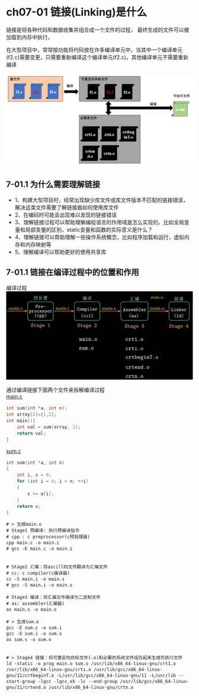 # ch07-01 链接(Linking)是什么

链接是将各种代码和数据收集并组合成一个文件的过程， 最终生成的文件可以被加载到内存中执行。<br/>

在大型项目中，常常按功能将代码放在许多编译单元中，当其中一个编译单元(f2.c)需要变更，只需要重新编译这个编译单元(f2.c)，其他编译单元不需要重新编译

![alt text](./images/01_编译单元.png)

## 7-01.1 为什么需要理解链接

- 1、构建大型项目时，经常出现缺少库文件或库文件版本不匹配的链接错误，解决这类文件需要了解链接器如何使用库文件
- 2、在编码时可能会出现难以发现的链接错误
- 3、理解链接过程可以帮助理解编程语言的作用域是怎么实现的，比如全局变量和局部变量的区别，static变量和函数的实际意义是什么？
- 4、理解链接可以帮助理解一些操作系统概念，比如程序加载和运行，虚拟内存和内存映射等
- 5、理解编译可以帮助更好的使用共享库

## 7-01.1 链接在编译过程中的位置和作用

编译过程
![alt text](./images/01_编译过程.png)

通过编译链接下面两个文件来拆解编译过程<br/>
[main.c](../../../code/csapp/ch07-链接Linking/01_链接是什么/main.c) 

```cpp
int sum(int *a, int n);
int array[2]={1,2};
int main(){
    int val = sum(array, 2);
    return val;
}
```

[sum.c](../../../code/csapp/ch07-链接Linking/01_链接是什么/sum.c)

```cpp
int sum(int *a, int n)
{
    int i, s = 0;
    for (int i = 0; i < n; ++i)
    {
        s += a[i];
    }
    return s;
}
```


```shell
# > 生成main.o
# Stage1 预编译: 执行预编译指令
# cpp : c preprocessor(c预处理器)
cpp main.c -o main.i
# gcc -E main.c -o main.i


# Stage2 汇编：将ascill码文件翻译为汇编文件
# cc: c compiler(c编译器)
cc -S main.i -o main.s
# gcc -S main.i -o main.s

# Stage3 编译：将汇编文件编译为二进制文件
# as: assembler(汇编器)
as main.s -o main.o

# > 生成sum.o
gcc -E sum.c -o sum.i
gcc -S sum.i -o sum.s
as sum.s -o sum.o


# > Stage4 链接：将可重定向目标文件(.o)和必要的系统文件组合起来生成可执行文件
ld -static -o prog main.o sum.o /usr/lib/x86_64-linux-gnu/crt1.o /usr/lib/x86_64-linux-gnu/crti.o /usr/lib/gcc/x86_64-linux-gnu/11/crtbeginT.o -L/usr/lib/gcc/x86_64-linux-gnu/11 -L/usr/lib --start-group -lgcc -lgcc_eh -lc --end-group /usr/lib/gcc/x86_64-linux-gnu/11/crtend.o /usr/lib/x86_64-linux-gnu/crtn.o
```


